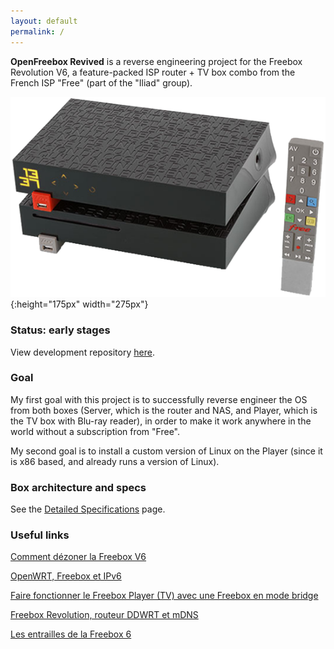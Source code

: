 ```yaml
---
layout: default
permalink: /
---
```


**OpenFreebox Revived** is a reverse engineering project for the Freebox Revolution V6, a feature-packed ISP router + TV box combo from the French ISP "Free" (part of the "Iliad" group).

![Freebox Revolution V6](/docs/assets/freebox-v6-transparent.png){:height="175px" width="275px"}

### Status: early stages
View development repository [here](https://github.com/Re-OpenFreebox/revolution-v6).

### Goal
My first goal with this project is to successfully reverse engineer the OS from both boxes (Server, which is the router and NAS, and Player, which is the TV box with Blu-ray reader), in order to make it work anywhere in the world without a subscription from "Free".

My second goal is to install a custom version of Linux on the Player (since it is x86 based, and already runs a version of Linux).

### Box architecture and specs
See the [Detailed Specifications](https://re-openfreebox.github.io/v6-specs/) page.

### Useful links
[Comment dézoner la Freebox V6](https://korben.info/dezoner-freebox.html)

[OpenWRT, Freebox et IPv6](https://guillaume.vaillant.me/posts/2013-03-20-openwrt-freebox-et-ipv6/)

[Faire fonctionner le Freebox Player (TV) avec une Freebox en mode bridge](https://korben.info/tele-freebox-bridge.html)

[Freebox Revolution, routeur DDWRT et mDNS](https://clement.storck.me/blog/2011/08/freebox-revolution-routeur-ddwrt-et-mdns/)

[Les entrailles de la Freebox 6](https://www.oezratty.net/wordpress/2010/les-entrailles-de-la-freebox-6/)
